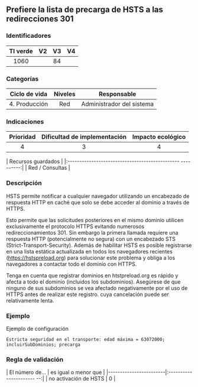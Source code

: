## Prefiere la lista de precarga de HSTS a las redirecciones 301

 ### Identificadores

 | TI verde | V2 | V3 | V4 |
 |:-------:|:---:|:---:|:----:|
 | 1060 | | 84 | |

 ### Categorías

 | Ciclo de vida | Niveles | Responsable |
 |:-------------:|:-------:|:--------------------: |
 | 4. Producción | Red | Administrador del sistema |

 ### Indicaciones

 | Prioridad | Dificultad de implementación | Impacto ecológico |
 |:------------------:|:-------------------------: |:-----------------:|
 | 4 | 3 | 4 |

 | Recursos guardados |
 |:----------------------------------------------- ----------:|
 | Red / Consultas |

 ### Descripción

 HSTS permite notificar a cualquier navegador utilizando un encabezado de respuesta HTTP en caché que solo se debe acceder al dominio a través de HTTPS.

 Esto permite que las solicitudes posteriores en el mismo dominio utilicen exclusivamente el protocolo HTTPS evitando numerosos redireccionamientos 301.
Sin embargo la primera llamada requiere una respuesta HTTP (potencialmente no segura) con un encabezado STS (Strict-Transport-Security). Además de habilitar HSTS
 es posible registrarse en una lista estática actualizada en todos los navegadores recientes (https://hstspreload.org) para solucionar este problema
y obliga a los navegadores a contactar todo el dominio con HTTPS.

Tenga en cuenta que registrar dominios en htstpreload.org es rápido y afecta a todo el dominio (incluidos los subdominios).
 Asegúrese de que ninguno de sus subdominios se vea afectado negativamente por el uso de HTTPS antes de realizar este registro.
 cuya cancelación puede ser relativamente lenta.

 ### Ejemplo

 Ejemplo de configuración
 ```apacheconf
 Estricta seguridad en el transporte: edad máxima = 63072000; incluirSubDominios; precarga
 ```

 ### Regla de validación

 | El número de... | es igual o menor que |
 |------------------------|:---------------------- --:|
 | no activación de HSTS | 0 |
